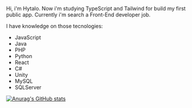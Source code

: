 Hi, i'm Hytalo. Now i'm studying TypeScript and Tailwind for build my first public app. Currently i'm search a Front-End developer job.  

I have knowledge on those tecnologies:
  * JavaScript
  * Java
  * PHP 
  * Python
  * React
  * C#
  * Unity
  * MySQL
  * SQLServer

[![Anurag's GitHub stats](https://github-readme-stats.vercel.app/api?username=Pd-Troia)](https://github.com/anuraghazra/github-readme-stats)


<!---
Pd-Troia/Pd-Troia is a ✨ special ✨ repository because its `README.md` (this file) appears on your GitHub profile.
You can click the Preview link to take a look at your changes.
--->
